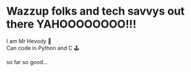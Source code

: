 # Wazzup folks and tech savvys out there YAHOOOOOOOO!!! 
I am Mr Hevody 🐇     
Can code in Python and C 🕹️

so far so good... 
